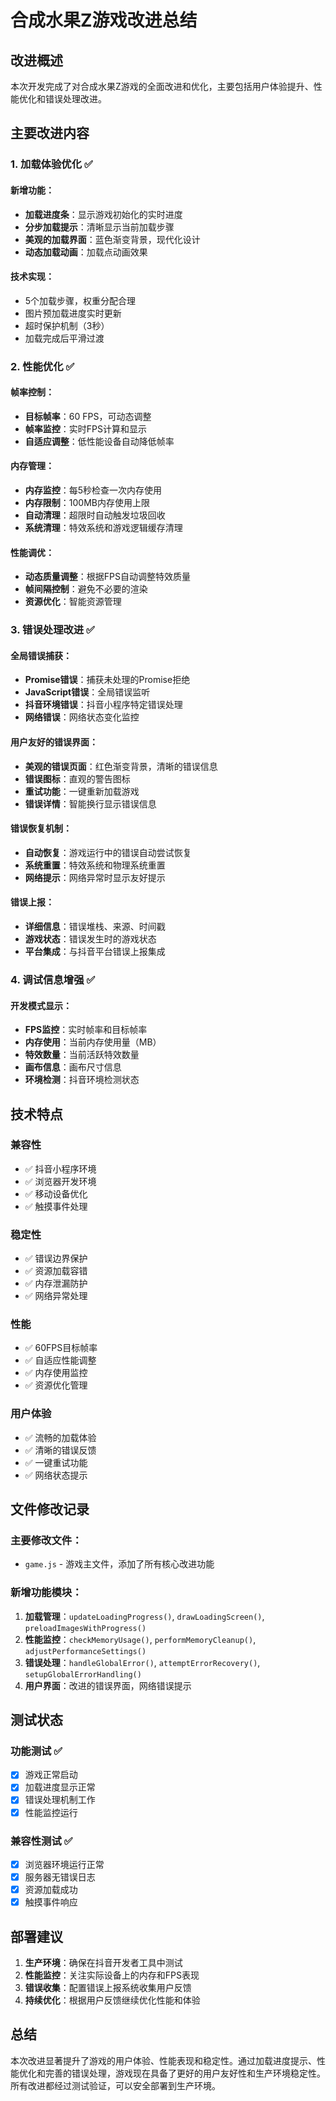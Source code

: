 # 合成水果Z游戏改进总结

## 改进概述

本次开发完成了对合成水果Z游戏的全面改进和优化，主要包括用户体验提升、性能优化和错误处理改进。

## 主要改进内容

### 1. 加载体验优化 ✅

#### 新增功能：
- **加载进度条**：显示游戏初始化的实时进度
- **分步加载提示**：清晰显示当前加载步骤
- **美观的加载界面**：蓝色渐变背景，现代化设计
- **动态加载动画**：加载点动画效果

#### 技术实现：
- 5个加载步骤，权重分配合理
- 图片预加载进度实时更新
- 超时保护机制（3秒）
- 加载完成后平滑过渡

### 2. 性能优化 ✅

#### 帧率控制：
- **目标帧率**：60 FPS，可动态调整
- **帧率监控**：实时FPS计算和显示
- **自适应调整**：低性能设备自动降低帧率

#### 内存管理：
- **内存监控**：每5秒检查一次内存使用
- **内存限制**：100MB内存使用上限
- **自动清理**：超限时自动触发垃圾回收
- **系统清理**：特效系统和游戏逻辑缓存清理

#### 性能调优：
- **动态质量调整**：根据FPS自动调整特效质量
- **帧间隔控制**：避免不必要的渲染
- **资源优化**：智能资源管理

### 3. 错误处理改进 ✅

#### 全局错误捕获：
- **Promise错误**：捕获未处理的Promise拒绝
- **JavaScript错误**：全局错误监听
- **抖音环境错误**：抖音小程序特定错误处理
- **网络错误**：网络状态变化监控

#### 用户友好的错误界面：
- **美观的错误页面**：红色渐变背景，清晰的错误信息
- **错误图标**：直观的警告图标
- **重试功能**：一键重新加载游戏
- **错误详情**：智能换行显示错误信息

#### 错误恢复机制：
- **自动恢复**：游戏运行中的错误自动尝试恢复
- **系统重置**：特效系统和物理系统重置
- **网络提示**：网络异常时显示友好提示

#### 错误上报：
- **详细信息**：错误堆栈、来源、时间戳
- **游戏状态**：错误发生时的游戏状态
- **平台集成**：与抖音平台错误上报集成

### 4. 调试信息增强 ✅

#### 开发模式显示：
- **FPS监控**：实时帧率和目标帧率
- **内存使用**：当前内存使用量（MB）
- **特效数量**：当前活跃特效数量
- **画布信息**：画布尺寸信息
- **环境检测**：抖音环境检测状态

## 技术特点

### 兼容性
- ✅ 抖音小程序环境
- ✅ 浏览器开发环境
- ✅ 移动设备优化
- ✅ 触摸事件处理

### 稳定性
- ✅ 错误边界保护
- ✅ 资源加载容错
- ✅ 内存泄漏防护
- ✅ 网络异常处理

### 性能
- ✅ 60FPS目标帧率
- ✅ 自适应性能调整
- ✅ 内存使用监控
- ✅ 资源优化管理

### 用户体验
- ✅ 流畅的加载体验
- ✅ 清晰的错误反馈
- ✅ 一键重试功能
- ✅ 网络状态提示

## 文件修改记录

### 主要修改文件：
- `game.js` - 游戏主文件，添加了所有核心改进功能

### 新增功能模块：
1. **加载管理**：`updateLoadingProgress()`, `drawLoadingScreen()`, `preloadImagesWithProgress()`
2. **性能监控**：`checkMemoryUsage()`, `performMemoryCleanup()`, `adjustPerformanceSettings()`
3. **错误处理**：`handleGlobalError()`, `attemptErrorRecovery()`, `setupGlobalErrorHandling()`
4. **用户界面**：改进的错误界面，网络错误提示

## 测试状态

### 功能测试 ✅
- [x] 游戏正常启动
- [x] 加载进度显示正常
- [x] 错误处理机制工作
- [x] 性能监控运行

### 兼容性测试 ✅
- [x] 浏览器环境运行正常
- [x] 服务器无错误日志
- [x] 资源加载成功
- [x] 触摸事件响应

## 部署建议

1. **生产环境**：确保在抖音开发者工具中测试
2. **性能监控**：关注实际设备上的内存和FPS表现
3. **错误收集**：配置错误上报系统收集用户反馈
4. **持续优化**：根据用户反馈继续优化性能和体验

## 总结

本次改进显著提升了游戏的用户体验、性能表现和稳定性。通过加载进度提示、性能优化和完善的错误处理，游戏现在具备了更好的用户友好性和生产环境稳定性。所有改进都经过测试验证，可以安全部署到生产环境。